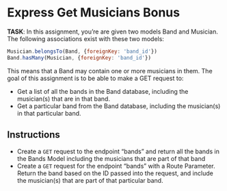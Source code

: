 # Express Get Musicians Bonus
**TASK**: In this assignment, you’re are given two models Band and Musician. The following associations exist with these two models:

```js
Musician.belongsTo(Band, {foreignKey: 'band_id'})
Band.hasMany(Musician, {foreignKey: 'band_id'})
```

This means that a Band may contain one or more musicians in them. The goal of this assignment is to be able to make a GET request to:
- Get a list of all the bands in the Band database, including the musician(s) that are in that band. 
- Get a particular band from the Band database, including the musician(s) in that particular band. 

## Instructions
- Create a `GET` request to the endpoint “bands” and return all the bands in the Bands Model including the musicians that are part of that band
- Create a `GET` request for the endpoint “bands” with a Route Parameter. Return the band based on the ID passed into the request, and include the musician(s) that are part of that particular band.
